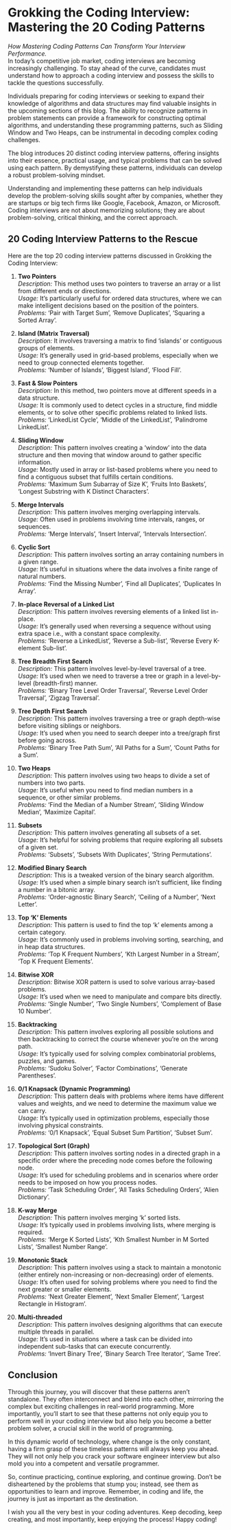 # Grokking the Coding Interview: Mastering the 20 Coding Patterns
_How Mastering Coding Patterns Can Transform Your Interview Performance._<br>
In today’s competitive job market, coding interviews are becoming increasingly challenging. To stay ahead of the curve, candidates must understand how to approach a coding interview and possess the skills to tackle the questions successfully.

Individuals preparing for coding interviews or seeking to expand their knowledge of algorithms and data structures may find valuable insights in the upcoming sections of this blog. The ability to recognize patterns in problem statements can provide a framework for constructing optimal algorithms, and understanding these programming patterns, such as Sliding Window and Two Heaps, can be instrumental in decoding complex coding challenges.

The blog introduces 20 distinct coding interview patterns, offering insights into their essence, practical usage, and typical problems that can be solved using each pattern. By demystifying these patterns, individuals can develop a robust problem-solving mindset.

Understanding and implementing these patterns can help individuals develop the problem-solving skills sought after by companies, whether they are startups or big tech firms like Google, Facebook, Amazon, or Microsoft. Coding interviews are not about memorizing solutions; they are about problem-solving, critical thinking, and the correct approach.

## 20 Coding Interview Patterns to the Rescue
Here are the top 20 coding interview patterns discussed in Grokking the Coding Interview:

1. **Two Pointers**<br>
   _Description:_ This method uses two pointers to traverse an array or a list from different ends or directions.<br>
   _Usage:_ It’s particularly useful for ordered data structures, where we can make intelligent decisions based on the position of the pointers.<br>
   _Problems:_ ‘Pair with Target Sum’, ‘Remove Duplicates’, ‘Squaring a Sorted Array’.<br>

2. **Island (Matrix Traversal)**   <br>
   _Description:_ It involves traversing a matrix to find ‘islands’ or contiguous groups of elements.<br>
   _Usage:_ It’s generally used in grid-based problems, especially when we need to group connected elements together.<br>
   _Problems:_ ‘Number of Islands’, ‘Biggest Island’, ‘Flood Fill’.<br>

3. **Fast & Slow Pointers**<br>
   _Description:_ In this method, two pointers move at different speeds in a data structure.<br>
   _Usage:_ It is commonly used to detect cycles in a structure, find middle elements, or to solve other specific problems related to linked lists.<br>
   _Problems:_ ‘LinkedList Cycle’, ‘Middle of the LinkedList’, ‘Palindrome LinkedList’.<br>

4. **Sliding Window**<br>
   _Description:_ This pattern involves creating a ‘window’ into the data structure and then moving that window around to gather specific information.<br>
   _Usage:_ Mostly used in array or list-based problems where you need to find a contiguous subset that fulfills certain conditions.<br>
   _Problems:_ ‘Maximum Sum Subarray of Size K’, ‘Fruits Into Baskets’, ‘Longest Substring with K Distinct Characters’.<br>

5. **Merge Intervals**<br>
   _Description:_ This pattern involves merging overlapping intervals.<br>
   _Usage:_ Often used in problems involving time intervals, ranges, or sequences.<br>
   _Problems:_ ‘Merge Intervals’, ‘Insert Interval’, ‘Intervals Intersection’.<br>

6. **Cyclic Sort**<br>
   _Description:_ This pattern involves sorting an array containing numbers in a given range.<br>
   _Usage:_ It’s useful in situations where the data involves a finite range of natural numbers.<br>
   _Problems:_ ‘Find the Missing Number’, ‘Find all Duplicates’, ‘Duplicates In Array’.<br>

7. **In-place Reversal of a Linked List**<br>
   _Description:_ This pattern involves reversing elements of a linked list in-place.<br>
   _Usage:_ It’s generally used when reversing a sequence without using extra space i.e., with a constant space complexity.<br>
   _Problems:_ ‘Reverse a LinkedList’, ‘Reverse a Sub-list’, ‘Reverse Every K-element Sub-list’.<br>

8. **Tree Breadth First Search**<br>
   _Description:_ This pattern involves level-by-level traversal of a tree.<br>
   _Usage:_ It’s used when we need to traverse a tree or graph in a level-by-level (breadth-first) manner.<br>
   _Problems:_ ‘Binary Tree Level Order Traversal’, ‘Reverse Level Order Traversal’, ‘Zigzag Traversal’.<br>

9. **Tree Depth First Search**<br>
   _Description:_ This pattern involves traversing a tree or graph depth-wise before visiting siblings or neighbors.<br>
   _Usage:_ It’s used when you need to search deeper into a tree/graph first before going across.<br>
   _Problems:_ ‘Binary Tree Path Sum’, ‘All Paths for a Sum’, ‘Count Paths for a Sum’.<br>

10. **Two Heaps**<br>
   _Description:_ This pattern involves using two heaps to divide a set of numbers into two parts.<br>
   _Usage:_ It’s useful when you need to find median numbers in a sequence, or other similar problems.<br>
   _Problems:_ ‘Find the Median of a Number Stream’, ‘Sliding Window Median’, ‘Maximize Capital’.<br>

11. **Subsets**<br>
   _Description:_ This pattern involves generating all subsets of a set.<br>
   _Usage:_ It’s helpful for solving problems that require exploring all subsets of a given set.<br>
   _Problems:_ ‘Subsets’, ‘Subsets With Duplicates’, ‘String Permutations’.<br>

12. **Modified Binary Search**<br>
   _Description:_ This is a tweaked version of the binary search algorithm.<br>
   _Usage:_ It’s used when a simple binary search isn’t sufficient, like finding a number in a bitonic array.<br>
   _Problems:_ ‘Order-agnostic Binary Search’, ‘Ceiling of a Number’, ‘Next Letter’.<br>

13. **Top ‘K’ Elements**<br>
   _Description:_ This pattern is used to find the top ‘k’ elements among a certain category.<br>
   _Usage:_ It’s commonly used in problems involving sorting, searching, and in heap data structures.<br>
   _Problems:_ ‘Top K Frequent Numbers’, ‘Kth Largest Number in a Stream’, ‘Top K Frequent Elements’.<br>

14. **Bitwise XOR**<br>
   _Description:_ Bitwise XOR pattern is used to solve various array-based problems.<br>
   _Usage:_ It’s used when we need to manipulate and compare bits directly.<br>
   _Problems:_ ‘Single Number’, ‘Two Single Numbers’, ‘Complement of Base 10 Number’.<br>

15. **Backtracking**<br>
   _Description:_ This pattern involves exploring all possible solutions and then backtracking to correct the course whenever you’re on the wrong path.<br>
   _Usage:_ It’s typically used for solving complex combinatorial problems, puzzles, and games.<br>
   _Problems:_ ‘Sudoku Solver’, ‘Factor Combinations’, ‘Generate Parentheses’.<br>

16. **0/1 Knapsack (Dynamic Programming)**<br>
   _Description:_ This pattern deals with problems where items have different values and weights, and we need to determine the maximum value we can carry.<br>
   _Usage:_ It’s typically used in optimization problems, especially those involving physical constraints.<br>
   _Problems:_ ‘0/1 Knapsack’, ‘Equal Subset Sum Partition’, ‘Subset Sum’.<br>

17. **Topological Sort (Graph)**<br>
   _Description:_ This pattern involves sorting nodes in a directed graph in a specific order where the preceding node comes before the following node.<br>
   _Usage:_ It’s used for scheduling problems and in scenarios where order needs to be imposed on how you process nodes.<br>
   _Problems:_ ‘Task Scheduling Order’, ‘All Tasks Scheduling Orders’, ‘Alien Dictionary’.<br>

18. **K-way Merge**<br>
   _Description:_ This pattern involves merging ‘k’ sorted lists.<br>
   _Usage:_ It’s typically used in problems involving lists, where merging is required.<br>
   _Problems:_ ‘Merge K Sorted Lists’, ‘Kth Smallest Number in M Sorted Lists’, ‘Smallest Number Range’.<br>

19. **Monotonic Stack**<br>
   _Description:_ This pattern involves using a stack to maintain a monotonic (either entirely non-increasing or non-decreasing) order of elements.<br>
   _Usage:_ It’s often used for solving problems where you need to find the next greater or smaller elements.<br>
   _Problems:_ ‘Next Greater Element’, ‘Next Smaller Element’, ‘Largest Rectangle in Histogram’.<br>

20. **Multi-threaded**<br>
   _Description:_ This pattern involves designing algorithms that can execute multiple threads in parallel.<br>
   _Usage:_ It’s used in situations where a task can be divided into independent sub-tasks that can execute concurrently.<br>
   _Problems:_ ‘Invert Binary Tree’, ‘Binary Search Tree Iterator’, ‘Same Tree’.<br>

## Conclusion
Through this journey, you will discover that these patterns aren’t standalone. They often interconnect and blend into each other, mirroring the complex but exciting challenges in real-world programming. More importantly, you’ll start to see that these patterns not only equip you to perform well in your coding interview but also help you become a better problem solver, a crucial skill in the world of programming.

In this dynamic world of technology, where change is the only constant, having a firm grasp of these timeless patterns will always keep you ahead. They will not only help you crack your software engineer interview but also mold you into a competent and versatile programmer.

So, continue practicing, continue exploring, and continue growing. Don’t be disheartened by the problems that stump you; instead, see them as opportunities to learn and improve. Remember, in coding and life, the journey is just as important as the destination.

I wish you all the very best in your coding adventures. Keep decoding, keep creating, and most importantly, keep enjoying the process! Happy coding!
